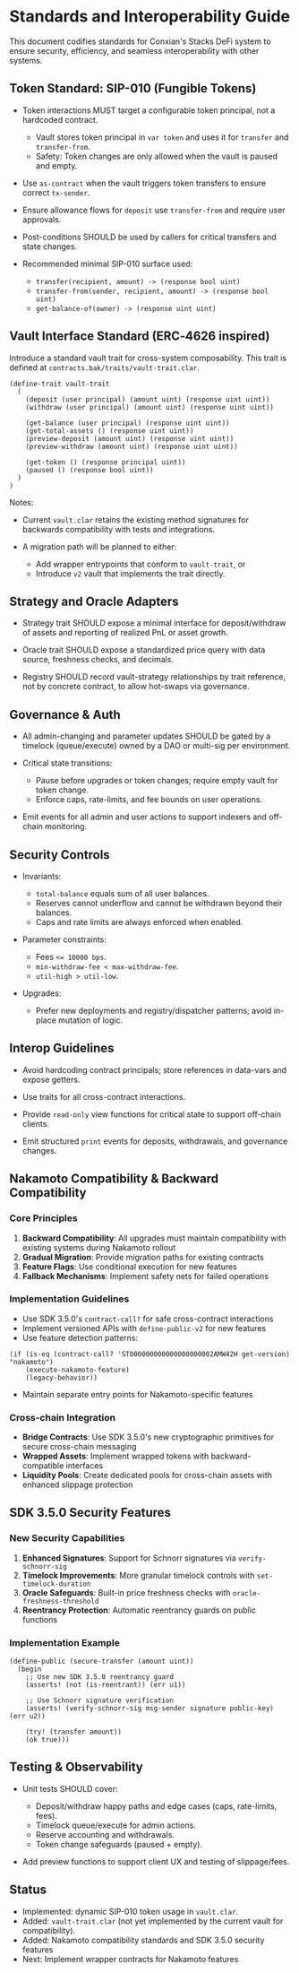 # Standards and Interoperability Guide

This document codifies standards for Conxian's Stacks DeFi system
to ensure security, efficiency, and seamless interoperability with other systems.

## Token Standard: SIP-010 (Fungible Tokens)

- Token interactions MUST target a configurable token principal,
  not a hardcoded contract.
  - Vault stores token principal in `var token` and uses it for `transfer` and `transfer-from`.
  - Safety: Token changes are only allowed when the vault is paused and empty.

- Use `as-contract` when the vault triggers token transfers to ensure correct `tx-sender`.

- Ensure allowance flows for `deposit` use `transfer-from` and require user approvals.

- Post-conditions SHOULD be used by callers for critical transfers and state changes.

- Recommended minimal SIP-010 surface used:
  - `transfer(recipient, amount) -> (response bool uint)`
  - `transfer-from(sender, recipient, amount) -> (response bool uint)`
  - `get-balance-of(owner) -> (response uint uint)`

## Vault Interface Standard (ERC‑4626 inspired)

Introduce a standard vault trait for cross-system composability.
This trait is defined at `contracts.bak/traits/vault-trait.clar`.

```clarity
(define-trait vault-trait
  (
    (deposit (user principal) (amount uint) (response uint uint))
    (withdraw (user principal) (amount uint) (response uint uint))

    (get-balance (user principal) (response uint uint))
    (get-total-assets () (response uint uint))
    (preview-deposit (amount uint) (response uint uint))
    (preview-withdraw (amount uint) (response uint uint))

    (get-token () (response principal uint))
    (paused () (response bool uint))
  )
)
```

Notes:

- Current `vault.clar` retains the existing method signatures
  for backwards compatibility with tests and integrations.

- A migration path will be planned to either:
  - Add wrapper entrypoints that conform to `vault-trait`, or
  - Introduce `v2` vault that implements the trait directly.

## Strategy and Oracle Adapters

- Strategy trait SHOULD expose a minimal interface
  for deposit/withdraw of assets and reporting of realized PnL or asset growth.

- Oracle trait SHOULD expose a standardized price query
  with data source, freshness checks, and decimals.

- Registry SHOULD record vault-strategy relationships by trait reference,
  not by concrete contract, to allow hot-swaps via governance.

## Governance & Auth

- All admin-changing and parameter updates SHOULD be gated by a timelock
  (queue/execute) owned by a DAO or multi-sig per environment.

- Critical state transitions:
  - Pause before upgrades or token changes; require empty vault for token change.
  - Enforce caps, rate-limits, and fee bounds on user operations.

- Emit events for all admin and user actions to support indexers and off-chain monitoring.

## Security Controls

- Invariants:
  - `total-balance` equals sum of all user balances.
  - Reserves cannot underflow and cannot be withdrawn beyond their balances.
  - Caps and rate limits are always enforced when enabled.

- Parameter constraints:
  - Fees `<= 10000 bps`.
  - `min-withdraw-fee < max-withdraw-fee`.
  - `util-high > util-low`.

- Upgrades:
  - Prefer new deployments and registry/dispatcher patterns;
    avoid in-place mutation of logic.

## Interop Guidelines

- Avoid hardcoding contract principals;
  store references in data-vars and expose getters.

- Use traits for all cross-contract interactions.

- Provide `read-only` view functions for critical state to support off-chain clients.

- Emit structured `print` events for deposits, withdrawals, and governance changes.

## Nakamoto Compatibility & Backward Compatibility

### Core Principles
1. **Backward Compatibility**: All upgrades must maintain compatibility with existing systems during Nakamoto rollout
2. **Gradual Migration**: Provide migration paths for existing contracts
3. **Feature Flags**: Use conditional execution for new features
4. **Fallback Mechanisms**: Implement safety nets for failed operations

### Implementation Guidelines
- Use SDK 3.5.0's `contract-call?` for safe cross-contract interactions
- Implement versioned APIs with `define-public-v2` for new features
- Use feature detection patterns:
```clarity
(if (is-eq (contract-call? 'ST000000000000000000002AMW42H get-version) "nakamoto")
    (execute-nakamoto-feature)
    (legacy-behavior))
```
- Maintain separate entry points for Nakamoto-specific features

### Cross-chain Integration
- **Bridge Contracts**: Use SDK 3.5.0's new cryptographic primitives for secure cross-chain messaging
- **Wrapped Assets**: Implement wrapped tokens with backward-compatible interfaces
- **Liquidity Pools**: Create dedicated pools for cross-chain assets with enhanced slippage protection

## SDK 3.5.0 Security Features

### New Security Capabilities
1. **Enhanced Signatures**: Support for Schnorr signatures via `verify-schnorr-sig`
2. **Timelock Improvements**: More granular timelock controls with `set-timelock-duration`
3. **Oracle Safeguards**: Built-in price freshness checks with `oracle-freshness-threshold`
4. **Reentrancy Protection**: Automatic reentrancy guards on public functions

### Implementation Example
```clarity
(define-public (secure-transfer (amount uint))
  (begin
    ;; Use new SDK 3.5.0 reentrancy guard
    (asserts! (not (is-reentrant)) (err u1))
    
    ;; Use Schnorr signature verification
    (asserts! (verify-schnorr-sig msg-sender signature public-key) (err u2))
    
    (try! (transfer amount))
    (ok true)))
```

## Testing & Observability

- Unit tests SHOULD cover:
  - Deposit/withdraw happy paths and edge cases (caps, rate-limits, fees).
  - Timelock queue/execute for admin actions.
  - Reserve accounting and withdrawals.
  - Token change safeguards (paused + empty).

- Add preview functions to support client UX and testing of slippage/fees.

## Status

- Implemented: dynamic SIP-010 token usage in `vault.clar`.
- Added: `vault-trait.clar` (not yet implemented by the current vault for compatibility).
- Added: Nakamoto compatibility standards and SDK 3.5.0 security features
- Next: Implement wrapper contracts for Nakamoto features
